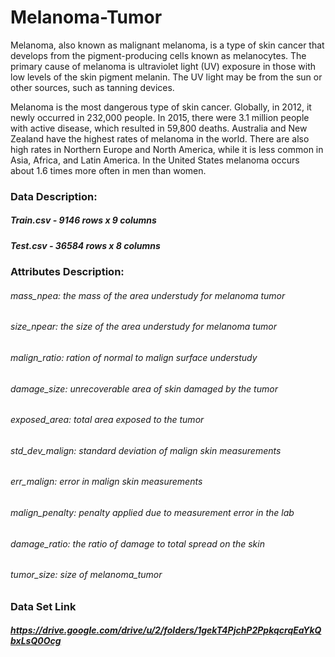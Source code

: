 # Melanoma-Tumor
Melanoma, also known as malignant melanoma, is a type of skin cancer that develops from the pigment-producing cells known as melanocytes. The primary cause of melanoma is ultraviolet light (UV) exposure in those with low levels of the skin pigment melanin. The UV light may be from the sun or other sources, such as tanning devices. 

Melanoma is the most dangerous type of skin cancer. Globally, in 2012, it newly occurred in 232,000 people. In 2015, there were 3.1 million people with active disease, which resulted in 59,800 deaths. Australia and New Zealand have the highest rates of melanoma in the world. There are also high rates in Northern Europe and North America, while it is less common in Asia, Africa, and Latin America. In the United States melanoma occurs about 1.6 times more often in men than women.

 

### Data Description:

##### Train.csv - 9146 rows x 9 columns
##### Test.csv - 36584 rows x 8 columns


### Attributes Description:

###### mass_npea:  the mass of the area understudy for melanoma tumor
###### size_npear: the size of the area understudy for melanoma tumor
###### malign_ratio: ration of normal to malign surface understudy
###### damage_size: unrecoverable area of skin damaged by the tumor
###### exposed_area: total area exposed to the tumor
###### std_dev_malign: standard deviation of malign skin measurements
###### err_malign: error in malign skin measurements
###### malign_penalty: penalty applied due to measurement error in the lab
###### damage_ratio: the ratio of damage to total spread on the skin
###### tumor_size: size of melanoma_tumor


### Data Set Link
##### https://drive.google.com/drive/u/2/folders/1gekT4PjchP2PpkqcrqEaYkQbxLsQ0Ocg
